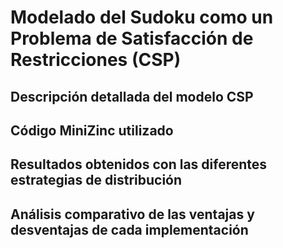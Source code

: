 # Modelado del Sudoku como un Problema de Satisfacción de Restricciones (CSP)


## Descripción detallada del modelo CSP


## Código MiniZinc utilizado


## Resultados obtenidos con las diferentes estrategias de distribución


## Análisis comparativo de las ventajas y desventajas de cada implementación

